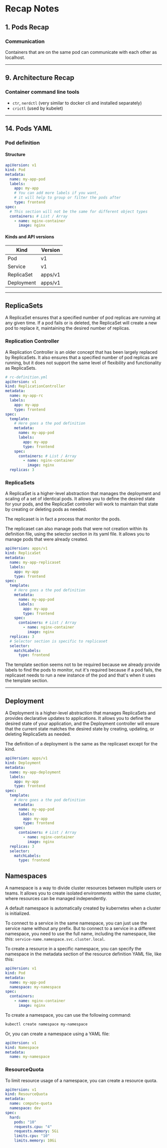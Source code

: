 # Recap Notes

## 1. Pods Recap

### Communication

Containers that are on the same pod can communicate with each other as localhost.

---

## 9. Architecture Recap

### Container command line tools

- `ctr`, `nerdctl` (very similar to docker cli and installed separately)
- `crictl` (used by kubelet)

---

## 14. Pods YAML

### Pod definition

#### Structure

```yaml
apiVersion: v1
kind: Pod
metadata:
  name: my-app-pod
  labels:
    app: my-app
    # You can add more labels if you want,
    # it will help to group or filter the pods after
    type: frontend
spec:
  # This section will not be the same for different object types
  containers: # List / Array
    - name: nginx-container
      image: nginx
```

#### Kinds and API versions

| Kind       | Version |
| ---------- | ------- |
| Pod        | v1      |
| Service    | v1      |
| ReplicaSet | apps/v1 |
| Deployment | apps/v1 |

---

## ReplicaSets

A ReplicaSet ensures that a specified number of pod replicas are running at any given time. If a pod fails or is deleted, the ReplicaSet will create a new pod to replace it, maintaining the desired number of replicas.

### Replication Controller

A Replication Controller is an older concept that has been largely replaced by ReplicaSets. It also ensures that a specified number of pod replicas are running, but it does not support the same level of flexibility and functionality as ReplicaSets.

```yaml
# rc-definition.yml
apiVersion: v1
kind: ReplicationController
metadata:
  name: my-app-rc
  labels:
    app: my-app
    type: frontend
spec:
  template:
    # Here goes a the pod definition
    metadata:
      name: my-app-pod
      labels:
        app: my-app
        type: frontend
    spec:
      containers: # List / Array
        - name: nginx-container
          image: nginx
  replicas: 3
```

### ReplicaSets

A ReplicaSet is a higher-level abstraction that manages the deployment and scaling of a set of identical pods. It allows you to define the desired state for your pods, and the ReplicaSet controller will work to maintain that state by creating or deleting pods as needed.

The replicaset is in fact a process that monitor the pods.

The replicaset can also manage pods that were not creation within its definition file, using the selector section in its yaml file.
It allows you to manage pods that were already created.

```yaml
apiVersion: apps/v1
kind: ReplicaSet
metadata:
  name: my-app-replicaset
  labels:
    app: my-app
    type: frontend
spec:
  template:
    # Here goes a the pod definition
    metadata:
      name: my-app-pod
      labels:
        app: my-app
        type: frontend
    spec:
      containers: # List / Array
        - name: nginx-container
          image: nginx
  replicas: 3
  # Selector section is specific to replicaset
  selector:
    matchLabels:
      type: frontend
```

The template section seems not to be required because we already provide labels to find the pods to monitor, nut it's required because if a pod fails, the replicaset needs to run a new instance of the pod and that's when it uses the template section.

---

## Deployment

A Deployment is a higher-level abstraction that manages ReplicaSets and provides declarative updates to applications. It allows you to define the desired state of your application, and the Deployment controller will ensure that the current state matches the desired state by creating, updating, or deleting ReplicaSets as needed.

The definition of a deployment is the same as the replicaset except for the kind.

```yaml
apiVersion: apps/v1
kind: Deployment
metadata:
  name: my-app-deployment
  labels:
    app: my-app
    type: frontend
spec:
  template:
    # Here goes a the pod definition
    metadata:
      name: my-app-pod
      labels:
        app: my-app
        type: frontend
    spec:
      containers: # List / Array
        - name: nginx-container
          image: nginx
  replicas: 3
  selector:
    matchLabels:
      type: frontend
```

## Namespaces

A namespace is a way to divide cluster resources between multiple users or teams. It allows you to create isolated environments within the same cluster, where resources can be managed independently.

A default namespace is automatically created by kubernetes when a cluster is initialized.

To connect to a service in the same namespace, you can just use the service name without any prefix.
But to connect to a service in a different namespace, you need to use the full name, including the namespace, like this: `service-name.namespace.svc.cluster.local`.

To create a resource in a specific namespace, you can specify the namespace in the metadata section of the resource definition YAML file, like this:

```yaml
apiVersion: v1
kind: Pod
metadata:
  name: my-app-pod
  namespace: my-namespace
spec:
  containers:
    - name: nginx-container
      image: nginx
```

To create a namespace, you can use the following command:

```bash
kubectl create namespace my-namespace
```

Or, you can create a namespace using a YAML file:

```yaml
apiVersion: v1
kind: Namespace
metadata:
  name: my-namespace
```

### ResourceQuota

To limit resource usage of a namespace, you can create a resource quota.

```yaml
apiVersion: v1
kind: ResourceQuota
metadata:
  name: compute-quota
  namespace: dev
spec:
  hard:
    pods: "10"
    requests.cpu: "4"
    requests.memory: 5Gi
    limits.cpu: "10"
    limits.memory: 10Gi
```
